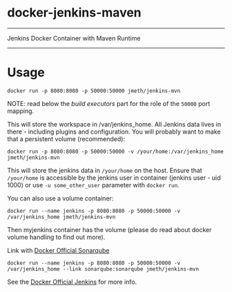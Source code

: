 # docker-jenkins-maven
---

Jenkins Docker Container with Maven Runtime

---

# Usage

```
docker run -p 8080:8080 -p 50000:50000 jmeth/jenkins-mvn
```

NOTE: read below the _build executors_ part for the role of the `50000` port mapping.

This will store the workspace in /var/jenkins_home. All Jenkins data lives in there - including plugins and configuration.
You will probably want to make that a persistent volume (recommended):

```
docker run -p 8080:8080 -p 50000:50000 -v /your/home:/var/jenkins_home jmeth/jenkins-mvn
```

This will store the jenkins data in `/your/home` on the host.
Ensure that `/your/home` is accessible by the jenkins user in container (jenkins user - uid 1000) or use `-u some_other_user` parameter with `docker run`.


You can also use a volume container:

```
docker run --name jenkins -p 8080:8080 -p 50000:50000 -v /var/jenkins_home jmeth/jenkins-mvn
```

Then myjenkins container has the volume (please do read about docker volume handling to find out more).


Link with [Docker Official Sonarqube](https://hub.docker.com/_/sonarqube/) 

```
docker run --name jenkins -p 8080:8080 -p 50000:50000 -v /var/jenkins_home --link sonarqube:sonarqube jmeth/jenkins-mvn
```


See the [Docker Official Jenkins](https://hub.docker.com/_/jenkins/) for more info.
